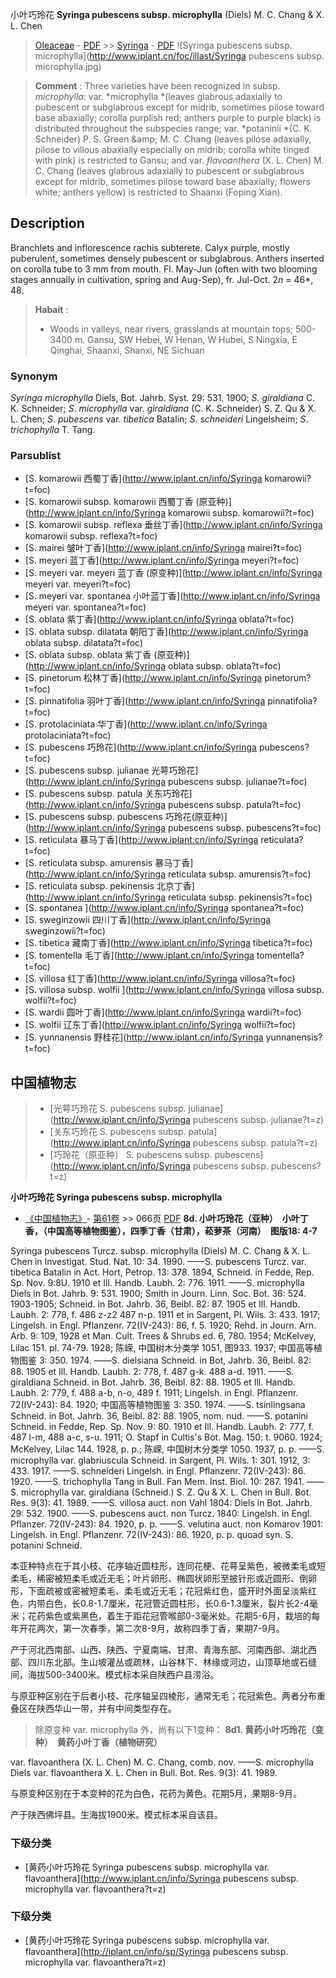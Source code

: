 小叶巧玲花 **Syringa pubescens subsp. microphylla** (Diels) M. C. Chang & X. L. Chen

> [Oleaceae](http://www.iplant.cn/info/Oleaceae?t=foc) - [PDF](http://www.iplant.cn/foc/pdf/Oleaceae.pdf) >> [Syringa](http://www.iplant.cn/info/Syringa?t=foc) - [PDF](http://www.iplant.cn/foc/pdf/Syringa.pdf)
![Syringa pubescens subsp. microphylla](http://www.iplant.cn/foc/illast/Syringa pubescens subsp. microphylla.jpg)


> **Comment** : 
> Three varieties have been recognized in subsp. *microphylla*: var. *microphylla *(leaves glabrous adaxially to pubescent or subglabrous except for midrib, sometimes pilose toward base abaxially; corolla purplish red; anthers purple to purple black) is distributed throughout the subspecies range; var. *potaninii *(C. K. Schneider) P. S. Green &amp;amp; M. C. Chang (leaves pilose adaxially, pilose to villous abaxially especially on midrib; corolla white tinged with pink) is restricted to Gansu; and var. *flavoanthera* (X. L. Chen) M. C. Chang (leaves glabrous adaxially to pubescent or subglabrous except for midrib, sometimes pilose toward base abaxially; flowers white; anthers yellow) is restricted to Shaanxi (Foping Xian).  </BODY>  </HTML>

## Description

Branchlets and inflorescence rachis subterete. Calyx purple, mostly puberulent, sometimes densely pubescent or subglabrous. Anthers inserted on corolla tube to 3 mm from mouth. Fl. May-Jun (often with two blooming stages annually in cultivation, spring and Aug-Sep), fr. Jul-Oct. 2*n* = 46*, 48.


> **Habait** : 
>* Woods in valleys, near rivers, grasslands at mountain tops; 500-3400 m. Gansu, SW Hebei, W Henan, W Hubei, S Ningxia, E Qinghai, Shaanxi, Shanxi, NE Sichuan

### Synonym
*Syringa microphylla* Diels, Bot. Jahrb. Syst. 29: 531. 1900; *S. giraldiana* C. K. Schneider; *S*. *microphylla* var. *giraldiana* (C. K. Schneider) S. Z. Qu & X. L. Chen; *S*. *pubescens* var. *tibetica* Batalin; *S*. *schneideri* Lingelsheim; *S*. *trichophylla* T. Tang.


### Parsublist

* [S.  komarowii  西蜀丁香](http://www.iplant.cn/info/Syringa komarowii?t=foc)
* [S.  komarowii subsp. komarowii  西蜀丁香 (原亚种)](http://www.iplant.cn/info/Syringa komarowii subsp. komarowii?t=foc)
* [S.  komarowii subsp. reflexa  垂丝丁香](http://www.iplant.cn/info/Syringa komarowii subsp. reflexa?t=foc)
* [S.  mairei  皱叶丁香](http://www.iplant.cn/info/Syringa mairei?t=foc)
* [S.  meyeri  蓝丁香](http://www.iplant.cn/info/Syringa meyeri?t=foc)
* [S.  meyeri var. meyeri  蓝丁香 (原变种)](http://www.iplant.cn/info/Syringa meyeri var. meyeri?t=foc)
* [S.  meyeri var. spontanea  小叶蓝丁香](http://www.iplant.cn/info/Syringa meyeri var. spontanea?t=foc)
* [S.  oblata  紫丁香](http://www.iplant.cn/info/Syringa oblata?t=foc)
* [S.  oblata subsp. dilatata  朝阳丁香](http://www.iplant.cn/info/Syringa oblata subsp. dilatata?t=foc)
* [S.  oblata subsp. oblata  紫丁香 (原亚种)](http://www.iplant.cn/info/Syringa oblata subsp. oblata?t=foc)
* [S.  pinetorum  松林丁香](http://www.iplant.cn/info/Syringa pinetorum?t=foc)
* [S.  pinnatifolia  羽叶丁香](http://www.iplant.cn/info/Syringa pinnatifolia?t=foc)
* [S.  protolaciniata  华丁香](http://www.iplant.cn/info/Syringa protolaciniata?t=foc)
* [S.  pubescens  巧玲花](http://www.iplant.cn/info/Syringa pubescens?t=foc)
* [S.  pubescens subsp. julianae  光萼巧玲花](http://www.iplant.cn/info/Syringa pubescens subsp. julianae?t=foc)
* [S.  pubescens subsp. patula  关东巧玲花](http://www.iplant.cn/info/Syringa pubescens subsp. patula?t=foc)
* [S.  pubescens subsp. pubescens  巧玲花(原亚种)](http://www.iplant.cn/info/Syringa pubescens subsp. pubescens?t=foc)
* [S.  reticulata  暴马丁香](http://www.iplant.cn/info/Syringa reticulata?t=foc)
* [S.  reticulata subsp. amurensis  暴马丁香](http://www.iplant.cn/info/Syringa reticulata subsp. amurensis?t=foc)
* [S.  reticulata subsp. pekinensis  北京丁香](http://www.iplant.cn/info/Syringa reticulata subsp. pekinensis?t=foc)
* [S.  spontanea  ](http://www.iplant.cn/info/Syringa spontanea?t=foc)
* [S.  sweginzowii  四川丁香](http://www.iplant.cn/info/Syringa sweginzowii?t=foc)
* [S.  tibetica  藏南丁香](http://www.iplant.cn/info/Syringa tibetica?t=foc)
* [S.  tomentella  毛丁香](http://www.iplant.cn/info/Syringa tomentella?t=foc)
* [S.  villosa  红丁香](http://www.iplant.cn/info/Syringa villosa?t=foc)
* [S.  villosa subsp. wolfii  ](http://www.iplant.cn/info/Syringa villosa subsp. wolfii?t=foc)
* [S.  wardii  圆叶丁香](http://www.iplant.cn/info/Syringa wardii?t=foc)
* [S.  wolfii  辽东丁香](http://www.iplant.cn/info/Syringa wolfii?t=foc)
* [S.  yunnanensis  野桂花](http://www.iplant.cn/info/Syringa yunnanensis?t=foc)


## 中国植物志

> * [光萼巧玲花  S.  pubescens subsp. julianae](http://www.iplant.cn/info/Syringa pubescens subsp. julianae?t=z)
> * [关东巧玲花  S.  pubescens subsp. patula](http://www.iplant.cn/info/Syringa pubescens subsp. patula?t=z)
> * [巧玲花（原亚种）  S.  pubescens subsp. pubescens](http://www.iplant.cn/info/Syringa pubescens subsp. pubescens?t=z)

**小叶巧玲花 Syringa pubescens subsp. microphylla**

* [《中国植物志》](http://www.iplant.cn/frps)- [第61卷](http://www.iplant.cn/frps/vol/61) >> 066页 [PDF](http://www.iplant.cn/frps/pdf/61/066a.PDF)
**8d. 小叶巧玲花（亚种）　小叶丁香，（中国高等植物图鉴），四季丁香（甘肃），菘萝茶（河南）　图版18: 4-7**

Syringa pubescens Turcz. subsp. microphylla (Diels) M. C. Chang & X. L. Chen in Investigat. Stud. Nat. 10: 34. 1990. ——S. pubescens Turcz. var. tibetica Batalin in Act. Hort, Petrop. 13: 378. 1894, Schneid. in Fedde, Rep. Sp. Nov. 9:8U. 1910 et Ill. Handb. Laubh. 2: 776. 1911. ——S. microphylla Diels in Bot. Jahrb. 9: 531. 1900; Smith in Journ. Linn. Soc. Bot. 36: 524. 1903-1905; Schneid. in Bot. Jahrb. 36, Beibl. 82: 87. 1905 et Ill. Handb. Laubh. 2: 778, f. 486 z-z2 487 n-p. 1911 et in Sargent, Pl. Wils. 3: 433. 1917; Lingelsh. in Engl. Pflanzenr. 72(IV-243): 86, f. 5. 1920; Rehd. in Journ. Arn. Arb. 9: 109, 1928 et Man. Cult. Trees & Shrubs ed. 6, 780. 1954; McKelvey, Lilac 151. pl. 74-79. 1928; 陈嵘, 中国树木分类学 1051, 图933. 1937; 中国高等植物图鉴 3: 350. 1974. ——S. dielsiana Schneid. in Bot, Jahrb. 36, Beibl. 82: 88. 1905 et Ill. Handb. Laubh. 2: 778, f. 487 g-k. 488 a-d. 1911. ——S. giraldiana Schneid. in Bot. Jahrb. 36, Beibl. 82: 88. 1905 et Ill. Handb. Laubh. 2: 779, f. 488 a-b, n-o, 489 f. 1911; Lingelsh. in Engl. Pflanzenr. 72(IV-243): 84. 1920; 中国高等植物图鉴 3: 350. 1974. ——S. tsinlingsana Schneid. in Bot. Jahrb. 36, Beibl. 82: 88. 1905, nom. nud. ——S. potanini Schneid. in Fedde, Rep. Sp. Nov. 9: 80. 1910 et Ill. Handb. Laubh. 2: 777, f. 487 l-m, 488 a-c, s-u. 1911; O. Stapf in Cultis's Bot. Mag. 150: t. 9060. 1924; McKelvey, Lilac 144. 1928, p. p.; 陈嵘, 中国树木分类学 1050. 1937, p. p. ——S. microphylla var. glabriuscula Schneid. in Sargent, Pl. Wils. 1: 301. 1912, 3: 433. 1917. ——S. schneideri Lingelsh. in Engl. Pflanzenr. 72(IV-243): 86. 1920. ——S. trichophylla Tang in Bull. Fan Mem. Inst. Biol. 10: 287. 1941. ——S. microphylla var. giraldiana (Schneid.) S. Z. Qu & X. L. Chen in Bull. Bot. Res. 9(3): 41. 1989. ——S. villosa auct. non Vahl 1804: Diels in Bot. Jahrb. 29: 532. 1900. ——S. pubescens auct. non Turcz. 1840: Lingelsh. in Engl. Pflanzer. 72(IV-243): 84. 1920, p. p. ——S. velutina auct. non Komarov 1901: Lingelsh. in Engl. Pflanzenr. 72(IV-243): 86. 1920, p. p. quoad syn. S. potanini Schneid.

本亚种特点在于其小枝、花序轴近圆柱形，连同花梗、花萼呈紫色，被微柔毛或短柔毛，稀密被短柔毛或近无毛；叶片卵形、椭圆状卵形至披针形或近圆形、倒卵形，下面疏被或密被短柔毛、柔毛或近无毛；花冠紫红色，盛开时外面呈淡紫红色，内带白色，长0.8-1.7厘米，花冠管近圆柱形，长0.6-1.3厘米，裂片长2-4毫米；花药紫色或紫黑色，着生于距花冠管喉部0-3毫米处。花期5-6月，栽培的每年开花两次，第一次春季，第二次8-9月，故称四季丁香，果期7-9月。

产于河北西南部、山西、陕西、宁夏南端、甘肃、青海东部、河南西部、湖北西部、四川东北部。生山坡灌丛或疏林，山谷林下、林缘或河边，山顶草地或石缝间，海拔500-3400米。模式标本采自陕西户县涝浴。

与原亚种区别在于后者小枝、花序轴呈四棱形，通常无毛；花冠紫色。两者分布重叠区在陕西华山一带，并有中间类型存在。

> 除原变种 var. microphylla 外，尚有以下1变种：
**8d1. 黄药小叶巧玲花（变种）　黄药小叶丁香（植物研究）**

var. flavoanthera (X. L. Chen) M. C. Chang, comb. nov. ——S. microphylla Diels var. flavoanthera X. L. Chen in Bull. Bot. Res. 9(3): 41. 1989.

与原变种区别在于本变种的花为白色，花药为黄色。花期5月，果期8-9月。

产于陕西佛坪县。生海拔1900米。模式标本采自该县。

### 下级分类
* [黄药小叶巧玲花  Syringa pubescens subsp. microphylla var. flavoanthera](http://www.iplant.cn/info/Syringa pubescens subsp. microphylla var. flavoanthera?t=z)

### 下级分类
* [黄药小叶巧玲花  Syringa pubescens subsp. microphylla var. flavoanthera](http://iplant.cn/info/sp/Syringa pubescens subsp. microphylla var. flavoanthera?t=z)
